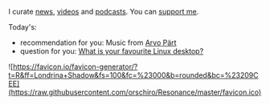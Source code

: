 I curate [news](https://m.simplepie.org/?feed=http%3A%2F%2Ffeed.informer.com%2Fdigests%2FQFNTQVYOWR%2Ffeeder.rss), [videos](http://www.feedbucket.com/?src=http%3A%2F%2Ffeed.informer.com%2Fdigests%2F520RAMSOKD%2Ffeeder.rss) and [podcasts](https://player.fm/orschiro/filter/all). You can [support me](https://www.paypal.me/orschiro).

Today's:
* recommendation for you: Music from [Arvo Pärt](https://open.spotify.com/artist/2P6ygesd9xg5DPOBnda2jg?autoplay=true&v=A)
* question for you: [What is your favourite Linux desktop?](https://polldaddy.com/poll/10140086/)

![https://favicon.io/favicon-generator/?t=R&ff=Londrina+Shadow&fs=100&fc=%23000&b=rounded&bc=%23209CEE](https://raw.githubusercontent.com/orschiro/Resonance/master/favicon.ico)
